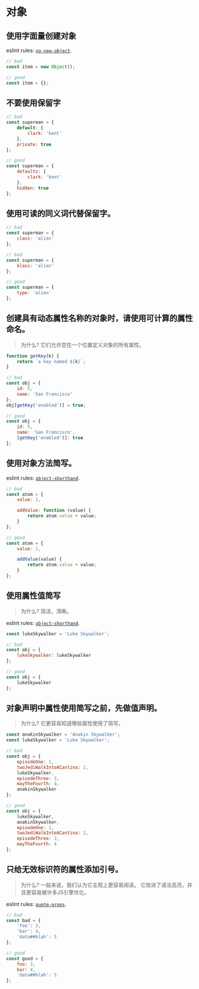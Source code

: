 # 对象

## 使用字面量创建对象

eslint rules: [`no-new-object`](http://eslint.org/docs/rules/no-new-object.html).

```javascript
// bad
const item = new Object();

// good
const item = {};
```

## 不要使用保留字

```javascript
// bad
const superman = {
    default: {
        clark: 'kent'
    },
    private: true
};

// good
const superman = {
    defaults: {
        clark: 'kent'
    },
    hidden: true
};
```

## 使用可读的同义词代替保留字。

```javascript
// bad
const superman = {
    class: 'alien'
};

// bad
const superman = {
    klass: 'alien'
};

// good
const superman = {
    type: 'alien'
};
```

## 创建具有动态属性名称的对象时，请使用可计算的属性命名。

> 为什么? 它们允许您在一个位置定义对象的所有属性。

```javascript
function getKey(k) {
    return `a key named ${k}`;
}

// bad
const obj = {
    id: 5,
    name: 'San Francisco'
};
obj[getKey('enabled')] = true;

// good
const obj = {
    id: 5,
    name: 'San Francisco',
    [getKey('enabled')]: true
};  
```

## 使用对象方法简写。

eslint rules: [`object-shorthand`](http://eslint.org/docs/rules/object-shorthand.html).

```javascript
// bad
const atom = {
    value: 1,

    addValue: function (value) {
        return atom.value + value;
    }
};

// good
const atom = {
    value: 1,

    addValue(value) {
        return atom.value + value;
    }
};
```

## 使用属性值简写

> 为什么? 简洁，清晰。

  eslint rules: [`object-shorthand`](http://eslint.org/docs/rules/object-shorthand.html).


```javascript
const lukeSkywalker = 'Luke Skywalker';

// bad
const obj = {
    lukeSkywalker: lukeSkywalker
};

// good
const obj = {
    lukeSkywalker
};
```

## 对象声明中属性使用简写之前，先做值声明。

> 为什么? 它更容易知道哪些属性使用了简写。


```js
const anakinSkywalker = 'Anakin Skywalker';
const lukeSkywalker = 'Luke Skywalker';

// bad
const obj = {
    episodeOne: 1,
    twoJediWalkIntoACantina: 2,
    lukeSkywalker,
    episodeThree: 3,
    mayTheFourth: 4,
    anakinSkywalker
};

// good
const obj = {
    lukeSkywalker,
    anakinSkywalker,
    episodeOne: 1,
    twoJediWalkIntoACantina: 2,
    episodeThree: 3,
    mayTheFourth: 4
};
```

## 只给无效标识符的属性添加引号。

> 为什么? 一般来说，我们认为它主观上更容易阅读。 它改进了语法高亮，并且更容易被许多JS引擎优化。

eslint rules: [`quote-props`](http://eslint.org/docs/rules/quote-props.html).

```javascript
// bad
const bad = {
    'foo': 3,
    'bar': 4,
    'data##blah': 5
};

// good
const good = {
    foo: 3,
    bar: 4,
    'data##blah': 5
};
```


